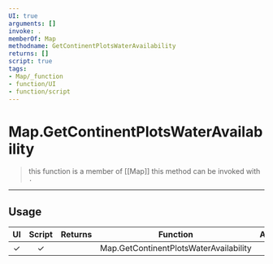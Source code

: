 ```yaml
---
UI: true
arguments: []
invoke: .
memberOf: Map
methodname: GetContinentPlotsWaterAvailability
returns: []
script: true
tags:
- Map/_function
- function/UI
- function/script
---
```

# Map.GetContinentPlotsWaterAvailability
> this function is a member of [[Map]]
> this method can be invoked with `.`
-----
## Usage
|  UI | Script | Returns | Function | Arguments |
|:---:|:------:|-------:|:--------:|:---------|
|✓|✓||Map.GetContinentPlotsWaterAvailability||
